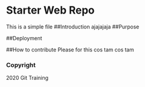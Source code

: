 # Starter Web Repo
This is a simple file
##Introduction
ajajajaja
##Purpose

##Deployment

##How to contribute
Please for this cos tam cos tam

### Copyright

2020 Git Training